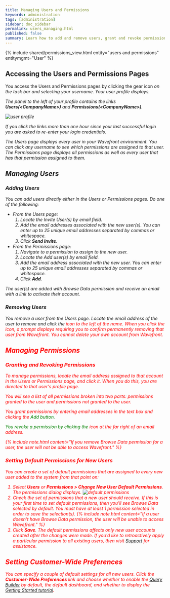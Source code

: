 ```yaml
---
title: Managing Users and Permissions
keywords: administration
tags: [administration]
sidebar: doc_sidebar
permalink: users_managing.html
published: false 
summary: Learn how to add and remove users, grant and revoke permissions, and set default permissions for new users.
---
```

{% include shared/permissions_view.html entity="users and permissions" entitymgmt="User" %}

## Accessing the Users and Permissions Pages
You access the Users and Permissions pages by clicking the gear icon <i class="fa fa-cog"/> on the task bar and selecting your username. Your user profile displays.

The panel to the left of your profile contains the links **Users(\<CompanyName\>)** and **Permissions(\<CompanyName\>)**.

![user profile](images/user_profile.png)

If you click the links more than one hour since your last successful login you are asked to re-enter your login credentials.

The Users page displays every user in your Wavefront environment. You can click any username to see which permissions are assigned to that user. The Permissions page displays all permissions as well as every user that has that permission assigned to them.

## Managing Users

### Adding Users
You can add users directly either in the Users or Permissions pages. Do one of the following:

- From the Users page:
  1. Locate the Invite User(s) by email field.
  1. Add the email addresses associated with the new user(s). You can enter up to 25 unique email addresses separated by commas or whitespace.
  1. Click **Send Invite**.
- From the Permissions page:
  1. Navigate to a permission to assign to the new user.
  1. Locate the Add user(s) by email field.
  1. Add the email address associated with the new user. You can enter up to 25 unique email addresses separated by commas or whitespace.
  1. Click **Add**.

 The user(s) are added with Browse Data permission and receive an email with a link to activate their account.

### Removing Users
You remove a user from the Users page. Locate the email address of the user to remove and click the <i class="fa-times fa" style="color: red;"/> icon to the left of the name. When you click the icon, a prompt displays requiring you to confirm permanently removing that user from Wavefront. You cannot delete your own account from Wavefront.

## Managing Permissions

### Granting and Revoking Permissions

To manage permissions, locate the email address assigned to that account in the Users or Permissions page, and click it. When you do this, you are directed to that user's profile page.

You will see a list of all permissions broken into two parts: permissions granted to the user and permissions not granted to the user.

You grant permissions by entering email addresses in the text box and clicking the <i class="fa-plus-circle fa" style="color: green;"/> <span style="color: green;">Add</span> button.

You revoke a permission by clicking the <i class="fa-times fa" style="color: red;"/> icon at the far right of an email address.

{% include note.html content="If you remove Browse Data permission for a user, the user will not be able to access Wavefront." %}

### Setting Default Permissions for New Users

You can create a set of default permissions that are assigned to every new user added to the system from that point on:

1. Select **Users** or **Permissions > Change New User Default Permissions**. The permissions dialog displays.
![default permissions](images/default_permissions.png)
1. Check the set of permissions that a new user should receive. If this is your first time to set default permissions, then you'll see Browse Data selected by default. You must have at least 1 permission selected in order to save the selection(s).
   {% include note.html content="If a user doesn't have Browse Data permission, the user will be unable to access  Wavefront." %}
1. Click **Save**. The default permissions affects only new user accounts created after the changes were made. If you'd like to retroactively apply a particular permission to all existing users, then visit [Support](https://my.vmware.com/) for assistance.

<a name="customer_prefs"></a>

## Setting Customer-Wide Preferences

You can specify a couple of default settings for all new users. Click the **Customer-Wide Preferences** link and choose whether to enable the [Query Builder](query_language_query_builder.html) by default, the default dashboard, and whether to display the [Getting Started tutorial](documentation_getting_started.html#getting-started-tutorial).
